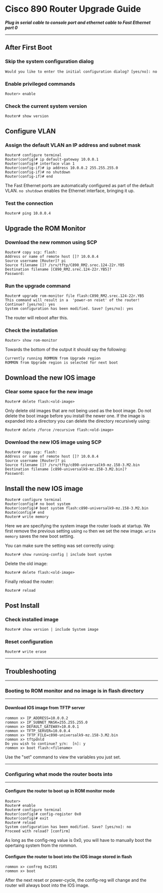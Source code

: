 # Cisco 890 Router Upgrade Guide

***Plug in serial cable to console port and ethernet cable to Fast Ethernet port 0***

---

## After First Boot

### Skip the system configuration dialog

`Would you like to enter the initial configuration dialog? [yes/no]: no`

### Enable privileged commands

`Router> enable`

### Check the current system version

`Router# show version`

## Configure VLAN

### Assign the default VLAN an IP address and subnet mask

```vendor
Router# configure terminal
Router(config)# ip default-gateway 10.0.0.1
Router(config)# interface vlan 1
Router(config-if)# ip address 10.0.0.2 255.255.255.0
Router(config-if)# no shutdown
Router(config-if)# end
```

The Fast Ethernet ports are automatically configured as part of the default VLAN. `no shutdown` enables the Ethernet interface, bringing it up.

### Test the connection

`Router# ping 10.0.0.4`

## Upgrade the ROM Monitor

### Download the new rommon using SCP

```vendor
Router# copy scp: flash:
Address or name of remote host []? 10.0.0.4
Source username [Router]? pi
Source filename []? /srv/tftp/C890_RM2.srec.124-22r.YB5
Destination filename [C890_RM2.srec.124-22r.YB5]?
Password:
```

### Run the upgrade command

```vendor
Router# upgrade rom-monitor file flash:C890_RM2.srec.124-22r.YB5
This command will result in a  'power-on reset' of the router!
Continue? [yes/no]: yes
System configuration has been modified. Save? [yes/no]: yes
```

The router will reboot after this.

### Check the installation

`Router> show rom-monitor`

Towards the bottom of the output it should say the following:

```vendor
Currently running ROMMON from Upgrade region
ROMMON from Upgrade region is selected for next boot
```

## Download the new IOS image

### Clear some space for the new image

`Router# delete flash:<old-image>`

Only delete old images that are not being used as the boot image.
Do not delete the boot image before you install the newer one.
If the image is expanded into a directory you can delete the
directory recursively using:

`Router# delete /force /recursive flash:<old-image>`

### Download the new IOS image using SCP

```vendor
Router# copy scp: flash:
Address or name of remote host []? 10.0.0.4
Source username [Router]? pi
Source filename []? /srv/tftp/c890-universalk9-mz.158-3.M2.bin
Destination filename [c890-universalk9-mz.158-3.M2.bin]?
Password:
```

## Install the new IOS image

```vendor
Router# configure terminal
Router(config)# no boot system
Router(config)# boot system flash:c890-universalk9-mz.158-3.M2.bin
Route(config)# end
Router# write memory
```

Here we are specifying the system image the router loads at startup.
We first remove the previous setting using `no` then we set the new
image. `write memory` saves the new boot setting.

You can make sure the setting was set correctly using:

`Router# show running-config | include boot system`

Delete the old image:

`Router# delete flash:<old-image>`

Finally reload the router:

`Router# reload`

## Post Install

### Check installed image

`Router# show version | include System image`

### Reset configuration

`Router# write erase`

---

## Troubleshooting

---

### Booting to ROM monitor and no image is in flash directory

---

#### Download IOS image from TFTP server

```vendor
rommon x> IP_ADDRESS=10.0.0.2
rommon x> IP_SUBNET_MASK=255.255.255.0
rommon x> DEFAULT_GATEWAY=10.0.0.1
rommon x> TFTP_SERVER=10.0.0.4
rommon x> TFTP_FILE=c890-universalk9-mz.158-3.M2.bin
rommon x> tftpdnld
Do you wish to continue? y/n:  [n]: y
rommon x> boot flash:<filename>
```

Use the "set" command to view the variables you just set.

---

### Configuring what mode the router boots into

---

#### Configure the router to boot up in ROM monitor mode

```vendor
Router>
Router# enable
Router# configure terminal
Router(config)# config-register 0x0
Router(config)# exit
Router# reload
System configuration has been modified. Save? [yes/no]: no
Proceed with reload? [confirm]
```

As long as the config-reg value is 0x0, you will have to manually
boot the opertaing system from the rommon.

#### Configure the router to boot into the IOS image stored in flash

```vendor
rommon x> confreg 0x2101
rommon x> boot
```

After the next reset or power-cycle, the config-reg will change and the router will
always boot into the IOS image.
